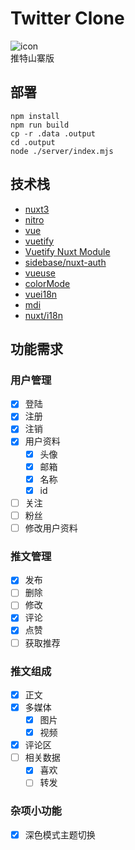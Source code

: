 # Twitter Clone
![icon](./public/icon.png)<br/>
推特山寨版

## 部署
```shell
npm install
npm run build
cp -r .data .output
cd .output
node ./server/index.mjs
```

## 技术栈
- [nuxt3](https://nuxt.com/)
- [nitro](https://nitro.unjs.io/)
- [vue](https://vuejs.org/)
- [vuetify](https://vuetifyjs.com/zh-Hans/)
- [Vuetify Nuxt Module](https://vuetify-nuxt-module.netlify.app/)
- [sidebase/nuxt-auth](https://sidebase.io/nuxt-auth/getting-started)
- [vueuse](https://vueuse.org/)
- [colorMode](https://color-mode.nuxtjs.org/)
- [vuei18n](https://vue-i18n.intlify.dev/)
- [mdi](https://pictogrammers.com/library/mdi/)
- [nuxt/i18n](https://i18n.nuxtjs.org/)

## 功能需求

### 用户管理
- [x] 登陆
- [x] 注册
- [x] 注销
- [x] 用户资料
    - [x] 头像
    - [x] 邮箱
    - [x] 名称
    - [x] id
- [ ] 关注
- [ ] 粉丝
- [ ] 修改用户资料

### 推文管理
- [x] 发布
- [ ] 删除
- [ ] 修改
- [x] 评论
- [x] 点赞
- [ ] 获取推荐

### 推文组成
- [x] 正文
- [x] 多媒体
    - [x] 图片
    - [x] 视频
- [x] 评论区
- [ ] 相关数据
    - [x] 喜欢
    - [ ] 转发
  
### 杂项小功能
- [x] 深色模式主题切换